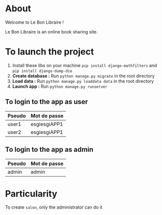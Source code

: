 # About

Welcome to Le Bon Libraire !

Le Bon Libraire is an online book sharing site.

# To launch the project

1. Install these libs on your machine `pip install django-mathfilters` and `pip install django-dump-die`
3. **Create database :** Run `python manage.py migrate` in the root directory
4. **Load data :** Run `python manage.py loaddata data` in the root directory
5. **Launch app :** Run `python manage.py runserver`

## To login to the app as user

| Pseudo | Mot de passe |
| --- | --- |
| user1 | esgiesgiAPP1 |
| user2 | esgiesgiAPP1 |

## To login to the app as admin

| Pseudo | Mot de passe |
| --- | --- |
| admin | admin |

# Particularity

To create `salon`, only the administrator can do it
